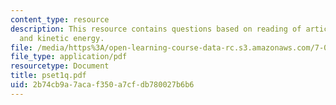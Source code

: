 ```yaml
---
content_type: resource
description: This resource contains questions based on reading of article, hemoglobin
  and kinetic energy.
file: /media/https%3A/open-learning-course-data-rc.s3.amazonaws.com/7-014-introductory-biology-spring-2005/2b74cb9a7acaf350a7cfdb780027b6b6_pset1q.pdf
file_type: application/pdf
resourcetype: Document
title: pset1q.pdf
uid: 2b74cb9a-7aca-f350-a7cf-db780027b6b6
---
```

